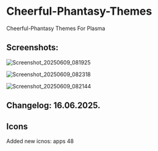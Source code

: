 # Cheerful-Phantasy-Themes
Cheerful-Phantasy Themes For Plasma

Screenshots:
-----------

![Screenshot_20250609_081925](https://github.com/user-attachments/assets/be4866f4-e763-4350-afcb-e955360189c6)

![Screenshot_20250609_082318](https://github.com/user-attachments/assets/30cc413a-97cf-4d01-baf3-8eb25d89e311)

![Screenshot_20250609_082144](https://github.com/user-attachments/assets/cd14f297-3997-4f1f-a451-5a985d55958a)


Changelog: 16.06.2025.
----------------------

Icons
------

Added new icnos: apps 48






